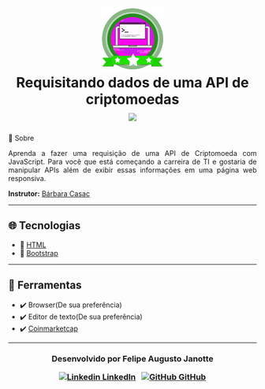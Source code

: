 <h1 align="center">
    <img src="./course-badge.png" width="130px"></img></br>
    Requisitando dados de uma API de criptomoedas<br>
      <img src="https://img.shields.io/badge/made%20by-Digital%20Innovation%20One-green">		</img>
</h1

## 💬 Sobre 

<p align="justify">Aprenda a fazer uma requisição de uma API de Criptomoeda com JavaScript. Para você que está começando a carreira de TI e gostaria de manipular APIs além de exibir essas informações em uma página web responsiva.</p>

**Instrutor:** [Bárbara Casac](https://github.com/bahcasac)

---

## :globe_with_meridians: Tecnologias 

- :open_book: [HTML](https://developer.mozilla.org/pt-BR/docs/Web/HTML)
- :open_book: [Bootstrap](https://getbootstrap.com/)

---

## :hammer: Ferramentas

- :heavy_check_mark: Browser(De sua preferência)
- :heavy_check_mark: Editor de texto(De sua preferência)
- :heavy_check_mark: ​[Coinmarketcap](https://coinmarketcap.com/)

---

<h3 align="center">


  Desenvolvido por Felipe Augusto Janotte
  <br/>

  <a align="center">

   [![Linkedin](https://i.stack.imgur.com/gVE0j.png) LinkedIn](https://linkedin.com/in/felipe-augusto-janotte-662626195/)
&nbsp;
  [![GitHub](https://i.stack.imgur.com/tskMh.png) GitHub](https://github.com/FelipeJanotte)
  </a>
</h3>